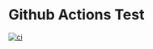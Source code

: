 # Github Actions Test

<a href="https://github.com/mss-swp/github-actions-test/actions/workflows/build.yaml"><img src="https://github.com/mss-swp/github-actions-test/actions/workflows/build.yaml/badge.svg" alt="ci"></a>
